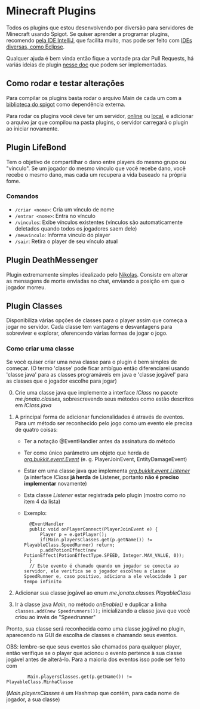 # Minecraft Plugins
Todos os plugins que estou desenvolvendo por diversão para servidores de Minecraft usando Spigot. Se quiser aprender a programar plugins, recomendo [pela IDE IntelliJ](https://www.youtube.com/watch?v=v4zbqtpLaS4&list=PLfu_Bpi_zcDNEKmR82hnbv9UxQ16nUBF7), que facilita muito, mas pode ser feito com [IDEs diversas, como Eclipse](https://www.youtube.com/watch?v=r4W4drYdb4Q).

Qualquer ajuda é bem vinda então fique a vontade pra dar Pull Requests, há variás ideias de plugin [nesse doc](https://docs.google.com/document/d/1ZTrTMG60Frp40IZoICb1P4azm_syNGg3sqlkti-0hNI/edit?usp=sharing) que podem ser implementadas.

## Como rodar e testar alterações
Para compilar os plugins basta rodar o arquivo Main de cada um com a [biblioteca do spigot](https://scalacube.com/store/minecraft/spigot-1.16.2/download) como dependência externa.

Para rodar os plugins você deve ter um servidor, [online](server.pro) ou [local](https://www.youtube.com/watch?v=d1vzYR0I22g), e adicionar o arquivo jar que compilou na pasta plugins, o servidor carregará o plugin ao iniciar novamente.

## Plugin LifeBond
Tem o objetivo de compartilhar o dano entre players do mesmo grupo ou "vínculo". Se um jogador do mesmo vínculo que você recebe dano, você recebe o mesmo dano, mas cada um recupera a vida baseado na própria fome.

### Comandos
  - `/criar <nome>`: Cria um vínculo de nome <nome>
  - `/entrar <nome>`: Entra no vínculo <nome>
  - `/vinculos`: Exibe vínculos existentes (vínculos são automaticamente deletados quando todos os jogadores saem dele)
  - `/meuvinculo`: Informa vínculo do player
  - `/sair`: Retira o player de seu vínculo atual

## Plugin DeathMessenger
Plugin extremamente simples idealizado pelo [Nikolas](https://github.com/NikolasTola). Consiste em alterar as mensagens de morte enviadas no chat, enviando a posição em que o jogador morreu.

## Plugin Classes
Disponibiliza várias opções de classes para o player assim que começa a jogar no servidor. Cada classe tem vantagens e desvantagens para sobreviver e explorar, oferencendo várias formas de jogar o jogo.

### Como criar uma classe
Se você quiser criar uma nova classe para o plugin é bem simples de começar. (O termo 'classe' pode ficar ambíguo então diferenciarei usando 'classe java' para as classes programáveis em java e 'classe jogável' para as classes que o jogador escolhe para jogar)

0. Crie uma classe java que implemente a interface *IClass* no pacote *me.jonata.classes*, sobrescrevendo seus métodos como estão descritos em *IClass.java*
0. A principal forma de adicionar funcionalidades é através de eventos. Para um método ser reconhecido pelo jogo como um evento ele precisa de quatro coisas:
  
	- Ter a notação @EventHandler antes da assinatura do método
	- Ter como único parâmetro um objeto que herda de [*org.bukkit.event.Event*](https://hub.spigotmc.org/javadocs/spigot/org/bukkit/event/Event.html) (e. g. PlayerJoinEvent, EntityDamageEvent)
	- Estar em uma classe java que implementa [*org.bukkit.event.Listener*](https://hub.spigotmc.org/javadocs/spigot/org/bukkit/event/Event.html) (a interface *IClass* **já herda** de Listener, portanto **não é preciso implementar** novamente)
	- Esta classe *Listener* estar registrada pelo plugin (mostro como no item 4 da lista)
	
	- Exemplo:
		
			@EventHandler
			public void onPlayerConnect(PlayerJoinEvent e) {
				Player p = e.getPlayer();
				if(Main.playersClasses.get(p.getName()) != PlayableClass.SpeedRunner) return;
				p.addPotionEffect(new PotionEffect(PotionEffectType.SPEED, Integer.MAX_VALUE, 0));
			}
			// Este evento é chamado quando um jogador se conecta ao servidor, ele verifica se o jogador escolheu a classe SpeedRunner e, caso positivo, adiciona a ele velocidade 1 por tempo infinito
0. Adicionar sua classe jogável ao enum *me.jonata.classes.PlayableClass*
0. Ir à classe java *Main*, no método *onEnable()* e duplicar a linha `classes.add(new Speedrunners());` inicializando a classe java que você criou ao invés de "Speedrunner"

Pronto, sua classe será reconhecida como uma classe jogável no plugin, aparecendo na GUI de escolha de classes e chamando seus eventos.

OBS: lembre-se que seus eventos são chamados para qualquer player, então verifique se o player que acionou o evento pertence à sua classe jogável antes de alterá-lo. Para a maioria dos eventos isso pode ser feito com 

			Main.playersClasses.get(p.getName()) != PlayableClass.MinhaClasse
(*Main.playersClasses* é um Hashmap que contém, para cada nome de jogador, a sua classe)

